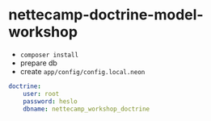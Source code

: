 nettecamp-doctrine-model-workshop
=================

* `composer install`
* prepare db
* create `app/config/config.local.neon`

```yaml
doctrine:
    user: root
    password: heslo
    dbname: nettecamp_workshop_doctrine
```
